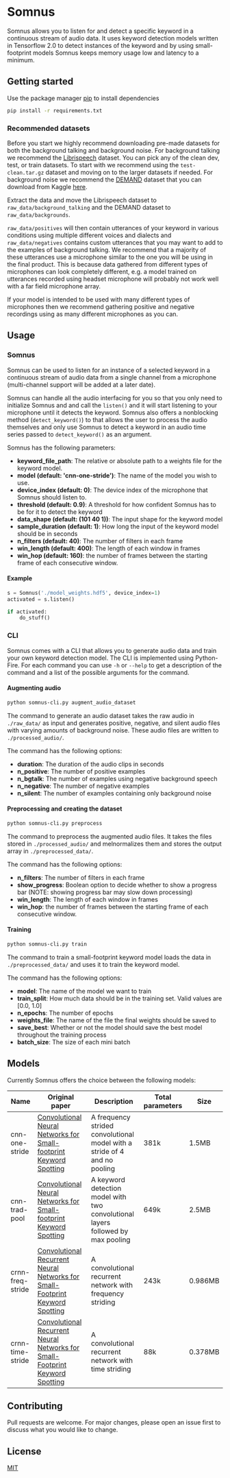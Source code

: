 # Somnus

Somnus allows you to listen for and detect a specific keyword in a continuous stream of audio data. It uses keyword detection models written in Tensorflow 2.0 to detect instances of the keyword and by using small-footprint models Somnus keeps memory usage low and latency to a minimum.

## Getting started

Use the package manager [pip](https://pip.pypa.io/en/stable/) to install dependencies

```bash
pip install -r requirements.txt
```

### Recommended datasets

Before you start we highly recommend downloading pre-made datasets for both the background talking and background noise. For background talking we recommend the [Librispeech](http://www.openslr.org/12/) dataset. You can pick any of the clean dev, test, or train datasets. To start with we recommend using the `test-clean.tar.gz` dataset and moving on to the larger datasets if needed. For background noise we recommend the [DEMAND](https://asa.scitation.org/doi/abs/10.1121/1.4799597) dataset that you can download from Kaggle [here](https://www.kaggle.com/aanhari/demand-dataset).

Extract the data and move the Librispeech dataset to `raw_data/background_talking` and the DEMAND dataset to `raw_data/backgrounds`.

`raw_data/positives` will then contain utterances of your keyword in various conditions using multiple different voices and dialects and `raw_data/negatives` contains custom utterances that you may want to add to the examples of background talking. We recommend that a majority of these utterances use a microphone similar to the one you will be using in the final product. This is because data gathered from different types of microphones can look completely different, e.g. a model trained on utterances recorded using headset microphone will probably not work well with a far field microphone array.

If your model is intended to be used with many different types of microphones then we recommend gathering positive and negative recordings using as many different microphones as you can.

## Usage

### Somnus

Somnus can be used to listen for an instance of a selected keyword in a continuous stream of audio data from a single channel from a microphone (multi-channel support will be added at a later date).

Somnus can handle all the audio interfacing for you so that you only need to initialize Somnus and and call the `listen()` and it will start listening to your microphone until it detects the keyword. Somnus also offers a nonblocking method (`detect_keyword()`) to that allows the user to process the audio themselves and only use Somnus to detect a keyword in an audio time series passed to `detect_keyword()` as an argument.

Somnus has the following parameters:

* **keyword_file_path**: The relative or absolute path to a weights file for the keyword model.
* **model (default: 'cnn-one-stride')**: The name of the model you wish to use.
* **device_index (default: 0)**: The device index of the microphone that Somnus should listen to.
* **threshold (default: 0.9)**: A threshold for how confident Somnus has to be for it to detect the keyword
* **data_shape (default: (101 40 1))**: The input shape for the keyword model
* **sample_duration (default: 1)**: How long the input of the keyword model should be in seconds
* **n_filters (default: 40)**: The number of filters in each frame
* **win_length (default: 400)**: The length of each window in frames
* **win_hop (default: 160)**: the number of frames between the starting frame of each consecutive window.

#### Example

```python
s = Somnus('./model_weights.hdf5', device_index=1)
activated = s.listen()

if activated:
	do_stuff()
```

### CLI

Somnus comes with a CLI that allows you to generate audio data and train your own keyword detection model. The CLI is implemented using Python-Fire. For each command you can use `-h` or `--help` to get a description of the command and a list of the possible arguments for the command.

#### Augmenting audio

```bash
python somnus-cli.py augment_audio_dataset
```

The command to generate an audio dataset takes the raw audio in `./raw_data/` as input and generates positive, negative, and silent audio files with varying amounts of background noise. These audio files are written to `./processed_audio/`.

The command has the following options: 

* **duration**: The duration of the audio clips in seconds
* **n_positive**: The number of positive examples
* **n_bgtalk**: The number of examples using negative background speech
* **n_negative**: The number of negative examples
* **n_silent**: The number of examples containing only background noise

#### Preprocessing and creating the dataset
```bash
python somnus-cli.py preprocess
```

The command to preprocess the augmented audio files. It takes the files stored in `./processed_audio/` and melnormalizes them and stores the output array in `./preprocessed_data/`.

The command has the following options: 

* **n_filters**: The number of filters in each frame
* **show_progress**: Boolean option to decide whether to show a progress bar (NOTE: showing progress bar may slow down processing)
* **win_length**: The length of each window in frames
* **win_hop**: the number of frames between the starting frame of each consecutive window.

#### Training

```bash
python somnus-cli.py train
```

The command to train a small-footprint keyword model loads the data in `./preprocessed_data/` and uses it to train the keyword model.

The command has the following options:

* **model**: The name of the model we want to train
* **train_split**: How much data should be in the training set. Valid values are [0.0, 1.0]
* **n_epochs**: The number of epochs
* **weights_file**: The name of the file the final weights should be saved to
* **save_best**: Whether or not the model should save the best model throughout the training process
* **batch_size**: The size of each mini batch

## Models

Currently Somnus offers the choice between the following models:

| Name           | Original paper                                                                                                                                                          | Description                                                                     | Total parameters | Size |
|----------------|-----------------------------------------------------------------------------------------------------------------------------------------------------------------|---------------------------------------------------------------------------------|-------------------------|-----------|
| cnn-one-stride | [Convolutional Neural Networks for Small-footprint Keyword Spotting](https://static.googleusercontent.com/media/research.google.com/en//pubs/archive/43969.pdf) | A frequency strided convolutional model with a stride of 4 and no pooling       | 381k                    | 1.5MB     |
| cnn-trad-pool  | [Convolutional Neural Networks for Small-footprint Keyword Spotting](https://static.googleusercontent.com/media/research.google.com/en//pubs/archive/43969.pdf) | A keyword detection model with two convolutional layers followed by max pooling | 649k                    | 2.5MB     |
| crnn-freq-stride  | [Convolutional Recurrent Neural Networks for Small-Footprint Keyword Spotting](https://arxiv.org/ftp/arxiv/papers/1703/1703.05390.pdf) | A convolutional recurrent network with frequency striding | 243k                    | 0.986MB     |
| crnn-time-stride  | [Convolutional Recurrent Neural Networks for Small-Footprint Keyword Spotting](https://arxiv.org/ftp/arxiv/papers/1703/1703.05390.pdf) | A convolutional recurrent network with time striding | 88k                    | 0.378MB     |

## Contributing
Pull requests are welcome. For major changes, please open an issue first to discuss what you would like to change.

## License
[MIT](https://choosealicense.com/licenses/mit/)


